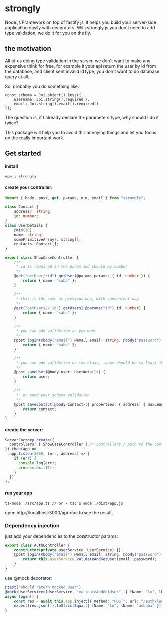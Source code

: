 # strongly
Node.js Framework on top of fastify js. It helps you build your server-side application easily with decorators. 
With strongly js you don't need to add type validation, we do it for you on the fly. 

## the motivation

All of us doing type validation in the server, we don't want to make any expensive think for free, for example if your api return the user by id from the database, and client sent invalid id type, you don't want to do database query at all.

So, probably you do something like:

```
const schema = Joi.object().keys({
    username: Joi.string().required(),
    email: Joi.string().email().required()
});
```

The question is, if I already declare the parameters type, why should I do it twice?

This package will help you to avoid this annoying things and let you focus on the really important work.

## Get started
#### install
```
npm i strongly
```

#### create your controller:
```typescript
import { body, post, get, params, min, email } from "strongly";

class Contact {
    address?: string;
    id: number;
}
class UserDetails {
    @min(10)
    name: string;
    somePrimitiveArray?: string[];
    contacts: Contact[];
}

export class ShowCaseController {
    /**
     * id is required in the param and should by number
     */
    @get("getUser/:id") getUser(@params params: { id: number }) {
        return { name: "saba" };
    }

    /**
     * this is the same as previous one, with convenient way
     */
    @get("getUsers2/:id") getUsers2(@params("id") id: number) {
        return { name: "saba" };
    }

    /**
     * you can add validation as you want
     */
    @post login(@body("email") @email email: string, @body("password") @min(6) password: string) {
        return { name: "saba" };
    }

    /**
     * you can add validation on the class,  name should be ta least 10 letters
     */
    @post saveUser(@body user: UserDetails) {
        return user;
    }

    /**
     *  or send your schema validation
     */
    @post saveContact(@body<Contact>({ properties: { address: { maxLength: 10 } } }) contact: Contact) {
        return contact;
    }
}

```

#### create the server:

```typescript
ServerFactory.create({
  controllers: [ ShowCaseController ] /* controllers / path to the controller, or nothing if your controllers located in controllers folder **/
}).then(app =>
  app.listen(3000, (err, address) => {
    if (err) {
      console.log(err);
      process.exit(1);
    }
  })
);
```

#### run your app

```
ts-node ./src/app.ts // or - tsc & node ./dist/app.js
```

open http://localhost:3000/api-doc to see the result.

### Dependency injection

just add your dependencies to the constructor params:

```typescript
export class AuthController {
    constructor(private userService: UserService) {}
    @post login(@body("email") @email email: string, @body("password") @min(6) password: string) {
        return this.userService.validateAndGetUser(email, password);
    }
}
```

use @mock decorator:
```typescript
@test("should return mocked user")
@mock<UserService>(UserService, "validateAndGetUser", { fName: "lo", lName: "asbaba" })
async login() {
    const res = await this.app.inject({ method: "POST", url: "/auth/login", body: { email: "a@b.c", password: "password" } } );
    expect(res.json()).toStrictEqual({ fName: "lo", lName: "asbaba" });
}
```

